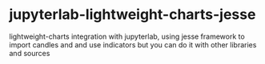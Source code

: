 # jupyterlab-lightweight-charts-jesse
lightweight-charts integration with jupyterlab, using jesse framework to import candles and and use indicators but you can do it with other libraries and sources
